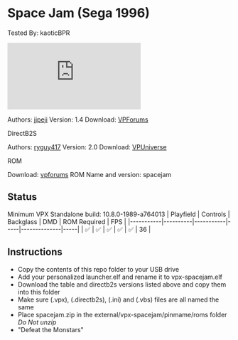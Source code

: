 # Space Jam (Sega 1996)
Tested By: kaoticBPR

![Table Preview](https://www.vpforums.org/index.php?app=downloads&module=display&section=screenshot&record=88486&id=15766&full=1)

Authors: [jjpeji](https://www.vpforums.org/index.php?showuser=18140)
Version: 1.4
Download: [VPForums](https://www.vpforums.org/index.php?app=downloads&showfile=15766)

DirectB2S

Authors: [ryguy417](https://vpuniverse.com/profile/31096-ryguy417/)
Version: 2.0
Download: [VPUniverse](https://vpuniverse.com/files/file/13118-space-jam-sega-1996-b2s-with-full-dmd/)

ROM

Download: [vpforums](http://www.vpforums.org/index.php?app=downloads&showfile=1069)
ROM Name and version: spacejam

## Status 

Minimum VPX Standalone build: 10.8.0-1989-a764013
| Playfield | Controls | Backglass | DMD | ROM Required | FPS | 
|-----------|----------|-----------|-----|--------------|-----|
| :white_check_mark: | :white_check_mark: | :white_check_mark: | :white_check_mark: | :white_check_mark: | 36 |

## Instructions

- Copy the contents of this repo folder to your USB drive
- Add your personalized launcher.elf and rename it to vpx-spacejam.elf
- Download the table and directb2s versions listed above and copy them into this folder
- Make sure (.vpx), (.directb2s), (.ini) and (.vbs) files are all named the same
- Place spacejam.zip in the external/vpx-spacejam/pinmame/roms folder *Do Not unzip*
- "Defeat the Monstars"

